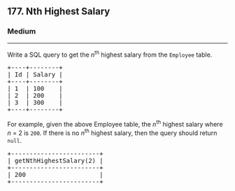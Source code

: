 <h2>177. Nth Highest Salary</h2><h3>Medium</h3><hr><div><p>Write a SQL query to get the <em>n</em><sup>th</sup> highest salary from the <code>Employee</code> table.</p>

<pre>+----+--------+
| Id | Salary |
+----+--------+
| 1  | 100    |
| 2  | 200    |
| 3  | 300    |
+----+--------+
</pre>

<p>For example, given the above Employee table, the <em>n</em><sup>th</sup> highest salary where <em>n</em> = 2 is <code>200</code>. If there is no <em>n</em><sup>th</sup> highest salary, then the query should return <code>null</code>.</p>

<pre>+------------------------+
| getNthHighestSalary(2) |
+------------------------+
| 200                    |
+------------------------+
</pre>
</div>